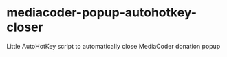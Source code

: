 mediacoder-popup-autohotkey-closer
==================================

Little AutoHotKey script to automatically close MediaCoder donation popup
